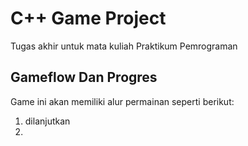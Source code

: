 # C++ Game Project
Tugas akhir untuk mata kuliah Praktikum Pemrograman
## Gameflow Dan Progres
Game ini akan memiliki alur permainan seperti berikut:
1. dilanjutkan
2.
